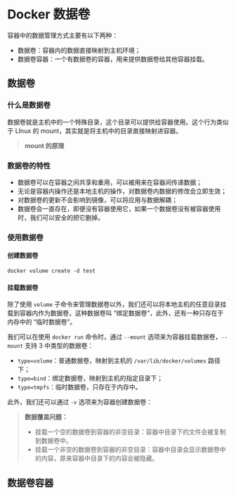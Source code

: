 # Docker 数据卷

容器中的数据管理方式主要有以下两种：

- 数据卷：容器内的数据直接映射到主机环境；
- 数据卷容器：一个有数据卷的容器，用来提供数据卷给其他容器挂载。



## 数据卷

### 什么是数据卷

数据卷就是主机中的一个特殊目录，这个目录可以提供给容器使用。这个行为类似于 LInux 的 mount，其实就是将主机中的目录直接映射进容器。

> **mount 的原理**

### 数据卷的特性

- 数据卷可以在容器之间共享和重用，可以被用来在容器间传递数据；
- 无论是容器内操作还是本地主机的操作，对数据卷内数据的修改会立即生效；
- 对数据卷的更新不会影响到镜像，可以将应用与数据解耦；
- 数据卷会一直存在，即便没有容器使用它，如果一个数据卷没有被容器使用时，我们可以安全的把它删掉。

### 使用数据卷

#### 创建数据卷

```shell
docker volume create -d test
```



#### 挂载数据卷

除了使用 `volume` 子命令来管理数据卷以外，我们还可以将本地主机的任意目录挂载到容器内作为数据卷，这种数据卷叫 “绑定数据卷”，此外，还有一种只存在于内存中的 “临时数据卷”。

我们可以在使用 `docker run` 命令时，通过 `--mount` 选项来为容器挂载数据卷，`--mount` 支持 3 中类型的数据卷：

- `type=volume`：普通数据卷，映射到主机的 `/var/lib/docker/volumes` 路径下；
- `type=bind`：绑定数据卷，映射到主机的指定目录下；
- `type=tmpfs`：临时数据卷，只存在于内存中。



此外，我们还可以通过 `-v` 选项来为容器创建数据卷：



> **数据覆盖问题：**
>
> - 挂载一个空的数据卷到容器的非空目录：容器中目录下的文件会被复制到数据卷中。
> - 挂载一个非空的数据卷到容器的非空目录：容器中目录会显示数据卷中的内容，原来容器中目录下的内容会被隐藏。



## 数据卷容器

